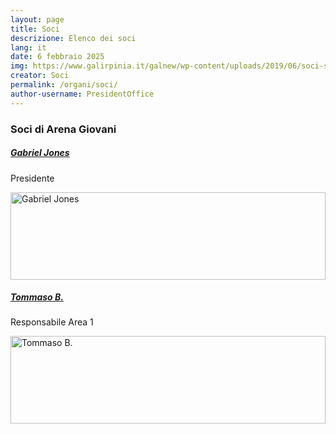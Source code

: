 ```yaml
---
layout: page
title: Soci
descrizione: Elenco dei soci
lang: it
date: 6 febbraio 2025
img: https://www.galirpinia.it/galnew/wp-content/uploads/2019/06/soci-sito-1500x529-px.jpg
creator: Soci
permalink: /organi/soci/
author-username: PresidentOffice
---
```

<section id="soci" class="it-page-section mb-30" data-audio="">
    <h3 class="mb-3" id="competenze">Soci di Arena Giovani</h3>
    <div class="richtext-wrapper lora">
        <!-- Tutti i soci dell'associazione Arena Giovani -->
    </div>
    <div class="row">
        <div class="col-md-6 mb-1 mt-1">
            <div class="card no-after card-bg card-vertical-thumb bg-white bx-shadow-sm bx-border-light rounded">
                <div class="row g-0">
                    <div class="col-md-8">
                        <div class="card-body">
                            <h5 class="card-title fs-5 fw-semibold">
                                <a class="text-decoration-none" href="/persone/presidentoffice/">
                                    Gabriel Jones
                                </a>
                            </h5>
                            <div class="">
                                <p>Presidente</p>
                            </div>
                        </div>
                    </div>
                    <div class="col">
                        <img class="img-fluid float-end" style="width: 100%; height: 140px; object-fit: cover;" src="/assets/images/gabriel-jones.png" alt="Gabriel Jones">
                    </div>
                </div>
            </div>
        </div>
        <div class="col-md-6 mb-1 mt-1">
            <div class="card no-after card-bg card-vertical-thumb bg-white bx-shadow-sm bx-border-light rounded">
                <div class="row g-0">
                    <div class="col-md-8">
                        <div class="card-body">
                            <h5 class="card-title fs-5 fw-semibold">
                                <a class="text-decoration-none" href="/persone/tb/">
                                    Tommaso B.
                                </a>
                            </h5>
                            <div class="">
                                <p>Responsabile Area 1</p>
                            </div>
                        </div>
                    </div>
                    <div class="col">
                        <img class="img-fluid float-end" style="width: 100%; height: 140px; object-fit: cover;" src="/images/tommaso-b.png" alt="Tommaso B.">
                    </div>
                </div>
            </div>
        </div>
    </div>
</section>
